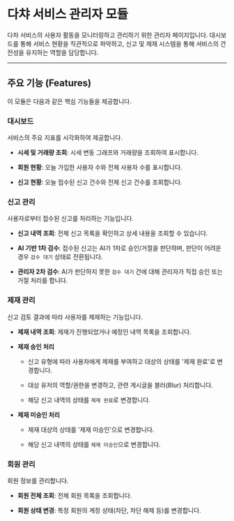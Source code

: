 # 다챠 서비스 관리자 모듈
다차 서비스의 사용자 활동을 모니터링하고 관리하기 위한 관리자 페이지입니다. 
대시보드를 통해 서비스 현황을 직관적으로 파악하고, 신고 및 제재 시스템을 통해 서비스의 건전성을 유지하는 역할을 담당합니다.
***
## 주요 기능 (Features)

이 모듈은 다음과 같은 핵심 기능들을 제공합니다.

### **대시보드**

서비스의 주요 지표를 시각화하여 제공합니다.

* **시세 및 거래량 조회**: 시세 변동 그래프와 거래량을 조회하여 표시합니다.

* **회원 현황**: 오늘 가입한 사용자 수와 전체 사용자 수를 표시합니다.

* **신고 현황**: 오늘 접수된 신고 건수와 전체 신고 건수를 조회합니다.
  
### **신고 관리**
   
사용자로부터 접수된 신고를 처리하는 기능입니다.

* **신고 내역 조회**: 전체 신고 목록을 확인하고 상세 내용을 조회할 수 있습니다.

* **AI 기반 1차 검수**: 접수된 신고는 AI가 1차로 승인/거절을 판단하며, 판단이 어려운 경우 `검수 대기` 상태로 전환됩니다.

* **관리자 2차 검수**: AI가 판단하지 못한 `검수 대기` 건에 대해 관리자가 직접 승인 또는 거절 처리를 합니다.

### **제재 관리**
   
신고 검토 결과에 따라 사용자를 제재하는 기능입니다.

* **제재 내역 조회**: 제재가 진행되었거나 예정인 내역 목록을 조회합니다.

* **제재 승인 처리**
  * 신고 유형에 따라 사용자에게 제재를 부여하고 대상의 상태를 '제재 완료'로 변경합니다.

  * 대상 유저의 역할/권한을 변경하고, 관련 게시글을 블러(Blur) 처리합니다.

  * 해당 신고 내역의 상태를 `제재 완료`로 변경합니다.

* **제재 미승인 처리**

  * 제재 대상의 상태를 '제재 미승인'으로 변경합니다.

  * 해당 신고 내역의 상태를 `제재 미승인`으로 변경합니다.

### **회원 관리**
회원 정보를 관리합니다.

* **회원 전체 조회**: 전체 회원 목록을 조회합니다.

* **회원 상태 변경**: 특정 회원의 계정 상태(차단, 차단 해제 등)를 변경합니다.
